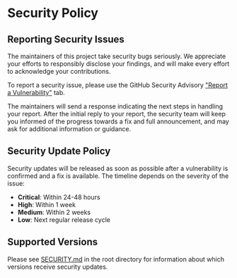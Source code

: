 # Security Policy

## Reporting Security Issues

The maintainers of this project take security bugs seriously. We appreciate your efforts to responsibly disclose your findings, and will make every effort to acknowledge your contributions.

To report a security issue, please use the GitHub Security Advisory ["Report a Vulnerability"](https://github.com/example/sparkml-dt-textanalysis/security/advisories/new) tab.

The maintainers will send a response indicating the next steps in handling your report. After the initial reply to your report, the security team will keep you informed of the progress towards a fix and full announcement, and may ask for additional information or guidance.

## Security Update Policy

Security updates will be released as soon as possible after a vulnerability is confirmed and a fix is available. The timeline depends on the severity of the issue:

- **Critical**: Within 24-48 hours
- **High**: Within 1 week
- **Medium**: Within 2 weeks
- **Low**: Next regular release cycle

## Supported Versions

Please see [SECURITY.md](../SECURITY.md) in the root directory for information about which versions receive security updates.
